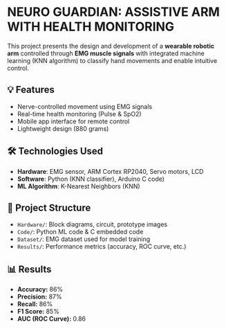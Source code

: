 # NEURO GUARDIAN: ASSISTIVE ARM  WITH HEALTH MONITORING 

This project presents the design and development of a **wearable robotic arm** controlled through **EMG muscle signals** with integrated machine learning (KNN algorithm) 
to classify hand movements and enable intuitive control.

## 💡 Features
- Nerve-controlled movement using EMG signals
- Real-time health monitoring (Pulse & SpO2)
- Mobile app interface for remote control
- Lightweight design (880 grams)

## 🛠️ Technologies Used
- **Hardware**: EMG sensor, ARM Cortex RP2040, Servo motors, LCD
- **Software**: Python (KNN classifier), Arduino C code)
- **ML Algorithm**: K-Nearest Neighbors (KNN)

## 📂 Project Structure
- `Hardware/`: Block diagrams, circuit, prototype images
- `Code/`: Python ML code & C embedded code
- `Dataset/`: EMG dataset used for model training
- `Results/`: Performance metrics (accuracy, ROC curve, etc.)

## 📊 Results
- **Accuracy:** 86%
- **Precision:** 87%
- **Recall:** 86%
- **F1 Score:** 85%
- **AUC (ROC Curve):** 0.86



